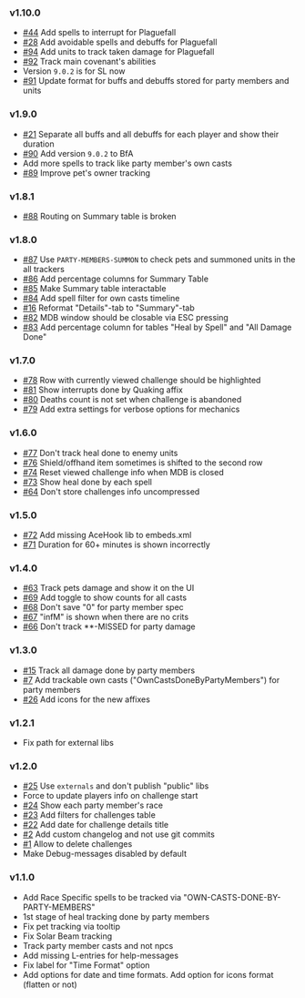 ﻿### v1.10.0
* [#44](https://github.com/onechiporenko/my-dungeons-book/issues/44) Add spells to interrupt for Plaguefall
* [#28](https://github.com/onechiporenko/my-dungeons-book/issues/28) Add avoidable spells and debuffs for Plaguefall
* [#94](https://github.com/onechiporenko/my-dungeons-book/issues/94) Add units to track taken damage for Plaguefall
* [#92](https://github.com/onechiporenko/my-dungeons-book/issues/92) Track main covenant's abilities
* Version `9.0.2` is for SL now
* [#91](https://github.com/onechiporenko/my-dungeons-book/issues/91) Update format for buffs and debuffs stored for party members and units

### v1.9.0

* [#21](https://github.com/onechiporenko/my-dungeons-book/issues/21) Separate all buffs and all debuffs for each player and show their duration
* [#90](https://github.com/onechiporenko/my-dungeons-book/issues/90) Add version `9.0.2` to BfA
* Add more spells to track like party member's own casts
* [#89](https://github.com/onechiporenko/my-dungeons-book/issues/89) Improve pet's owner tracking

### v1.8.1

* [#88](https://github.com/onechiporenko/my-dungeons-book/issues/88) Routing on Summary table is broken

### v1.8.0

* [#87](https://github.com/onechiporenko/my-dungeons-book/issues/87) Use `PARTY-MEMBERS-SUMMON` to check pets and summoned units in the all trackers
* [#86](https://github.com/onechiporenko/my-dungeons-book/issues/86) Add percentage columns for Summary Table
* [#85](https://github.com/onechiporenko/my-dungeons-book/issues/85) Make Summary table interactable
* [#84](https://github.com/onechiporenko/my-dungeons-book/issues/84) Add spell filter for own casts timeline
* [#16](https://github.com/onechiporenko/my-dungeons-book/issues/16) Reformat "Details"-tab to "Summary"-tab
* [#82](https://github.com/onechiporenko/my-dungeons-book/issues/82) MDB window should be closable via ESC pressing
* [#83](https://github.com/onechiporenko/my-dungeons-book/issues/83) Add percentage column for tables "Heal by Spell" and "All Damage Done"

### v1.7.0

* [#78](https://github.com/onechiporenko/my-dungeons-book/issues/78) Row with currently viewed challenge should be highlighted
* [#81](https://github.com/onechiporenko/my-dungeons-book/issues/81) Show interrupts done by Quaking affix
* [#80](https://github.com/onechiporenko/my-dungeons-book/issues/80) Deaths count is not set when challenge is abandoned
* [#79](https://github.com/onechiporenko/my-dungeons-book/issues/79) Add extra settings for verbose options for mechanics

### v1.6.0

* [#77](https://github.com/onechiporenko/my-dungeons-book/issues/77) Don't track heal done to enemy units
* [#76](https://github.com/onechiporenko/my-dungeons-book/issues/76) Shield/offhand item sometimes is shifted to the second row
* [#74](https://github.com/onechiporenko/my-dungeons-book/issues/74) Reset viewed challenge info when MDB is closed
* [#73](https://github.com/onechiporenko/my-dungeons-book/issues/73) Show heal done by each spell
* [#64](https://github.com/onechiporenko/my-dungeons-book/issues/64) Don't store challenges info uncompressed

### v1.5.0

* [#72](https://github.com/onechiporenko/my-dungeons-book/issues/72) Add missing AceHook lib to embeds.xml
* [#71](https://github.com/onechiporenko/my-dungeons-book/issues/71) Duration for 60+ minutes is shown incorrectly

### v1.4.0

* [#63](https://github.com/onechiporenko/my-dungeons-book/issues/63) Track pets damage and show it on the UI
* [#69](https://github.com/onechiporenko/my-dungeons-book/issues/69) Add toggle to show counts for all casts
* [#68](https://github.com/onechiporenko/my-dungeons-book/issues/68) Don't save "0" for party member spec 
* [#67](https://github.com/onechiporenko/my-dungeons-book/issues/67) "infM" is shown when there are no crits 
* [#66](https://github.com/onechiporenko/my-dungeons-book/issues/66) Don't track **-MISSED for party damage

### v1.3.0

* [#15](https://github.com/onechiporenko/my-dungeons-book/issues/15) Track all damage done by party members
* [#7](https://github.com/onechiporenko/my-dungeons-book/issues/7) Add trackable own casts ("OwnCastsDoneByPartyMembers") for party members
* [#26](https://github.com/onechiporenko/my-dungeons-book/issues/26) Add icons for the new affixes

### v1.2.1

* Fix path for external libs

### v1.2.0

* [#25](https://github.com/onechiporenko/my-dungeons-book/issues/25) Use `externals` and don't publish "public" libs
* Force to update players info on challenge start
* [#24](https://github.com/onechiporenko/my-dungeons-book/issues/24) Show each party member's race
* [#23](https://github.com/onechiporenko/my-dungeons-book/issues/23) Add filters for challenges table
* [#22](https://github.com/onechiporenko/my-dungeons-book/issues/22) Add date for challenge details title
* [#2](https://github.com/onechiporenko/my-dungeons-book/issues/2) Add custom changelog and not use git commits
* [#1](https://github.com/onechiporenko/my-dungeons-book/issues/1) Allow to delete challenges
* Make Debug-messages disabled by default

### v1.1.0

* Add Race Specific spells to be tracked via "OWN-CASTS-DONE-BY-PARTY-MEMBERS"
* 1st stage of heal tracking done by party members
* Fix pet tracking via tooltip
* Fix Solar Beam tracking
* Track party member casts and not npcs
* Add missing L-entries for help-messages
* Fix label for "Time Format" option
* Add options for date and time formats. Add option for icons format (flatten or not)
